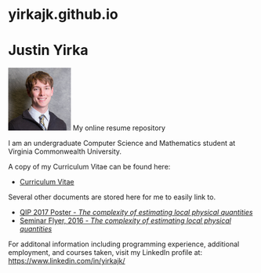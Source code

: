 # yirkajk.github.io
# Justin Yirka 
<img src="./Headshot1.jpg" width="128">
My online resume repository

I am an undergraduate Computer Science and Mathematics student at Virginia Commonwealth University.

A copy of my Curriculum Vitae can be found here:
  * [Curriculum Vitae](./CV_JYirka.pdf)

Several other documents are stored here for me to easily link to.
  * [QIP 2017 Poster - <i>The complexity of estimating local physical quantities</i>](./QIP_Poster_2017_v6_final.pdf)
  * [Seminar Flyer, 2016 - <i>The complexity of estimating local physical quantities</i>](./csseminar-3-25-16-flyer.pdf)

For additonal information including programming experience, additional employment, and courses taken, visit my LinkedIn profile at: https://www.linkedin.com/in/yirkajk/
